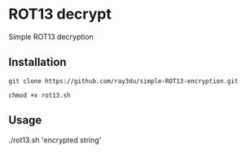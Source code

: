 # ROT13 decrypt
Simple ROT13 decryption

## Installation
`git clone https://github.com/ray3du/simple-ROT13-encryption.git`

`chmod +x rot13.sh`

## Usage
./rot13.sh 'encrypted string'
